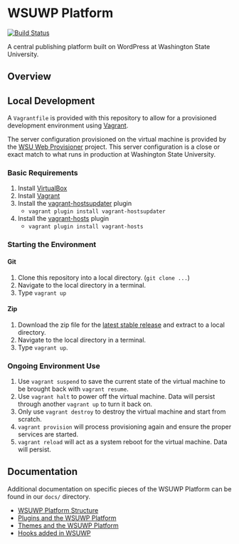 # WSUWP Platform

[![Build Status](https://travis-ci.org/washingtonstateuniversity/WSUWP-Platform.svg?branch=master)](https://travis-ci.org/washingtonstateuniversity/WSUWP-Platform)

A central publishing platform built on WordPress at Washington State University.

## Overview

## Local Development

A `Vagrantfile` is provided with this repository to allow for a provisioned development environment using [Vagrant](http://vagrantup.com).

The server configuration provisioned on the virtual machine is provided by the [WSU Web Provisioner](https://github.com/washingtonstateuniversity/wsu-web-provisioner) project. This server configuration is a close or exact match to what runs in production at Washington State University.

### Basic Requirements

1. Install [VirtualBox](http://virtualbox.org)
1. Install [Vagrant](http://vagrantup.com)
1. Install the [vagrant-hostsupdater](https://github.com/cogitatio/vagrant-hostsupdater) plugin
    * `vagrant plugin install vagrant-hostsupdater`
1. Install the [vagrant-hosts](https://github.com/adrienthebo/vagrant-hosts) plugin
    * `vagrant plugin install vagrant-hosts`

### Starting the Environment

#### Git

1. Clone this repository into a local directory. (`git clone ...`)
1. Navigate to the local directory in a terminal.
1. Type `vagrant up`

#### Zip

1. Download the zip file for the [latest stable release](https://github.com/washingtonstateuniversity/WSUWP-Platform/releases) and extract to a local directory.
1. Navigate to the local directory in a terminal.
1. Type `vagrant up`.

### Ongoing Environment Use

1. Use `vagrant suspend` to save the current state of the virtual machine to be brought back with `vagrant resume`.
1. Use `vagrant halt` to power off the virtual machine. Data will persist through another `vagrant up` to turn it back on.
1. Only use `vagrant destroy` to destroy the virtual machine and start from scratch.
1. `vagrant provision` will process provisioning again and ensure the proper services are started.
1. `vagrant reload` will act as a system reboot for the virtual machine. Data will persist.

## Documentation

Additional documentation on specific pieces of the WSUWP Platform can be found in our `docs/` directory.

* [WSUWP Platform Structure](https://github.com/washingtonstateuniversity/WSUWP-Platform/blob/master/docs/platform-structure.md)
* [Plugins and the WSUWP Platform](https://github.com/washingtonstateuniversity/WSUWP-Platform/blob/master/docs/plugins.md)
* [Themes and the WSUWP Platform](https://github.com/washingtonstateuniversity/WSUWP-Platform/blob/master/docs/themes.md)
* [Hooks added in WSUWP](https://github.com/washingtonstateuniversity/WSUWP-Platform/blob/master/docs/hooks.md)

